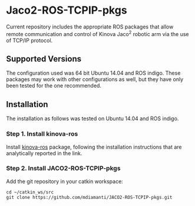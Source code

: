 # Jaco2-ROS-TCPIP-pkgs
Current repository includes the appropriate ROS packages that allow remote communication and control of Kinova Jaco<sup>2</sup> robotic arm via the use of TCP/IP protocol.

## Supported Versions
The configuration used was 64 bit Ubuntu 14.04 and ROS indigo. These packages may work with other configurations as well, but they have only been tested for the one recommended.

## Installation
The installation as follows was tested on Ubuntu 14.04 and ROS indigo.

### Step 1. Install kinova-ros
Install [kinova-ros](https://github.com/Kinovarobotics/kinova-ros#installation) package, following the installation instructions that are analytically reported in the link.

### Step 2. Install JACO2-ROS-TCPIP-pkgs
Add the git repository in your catkin workspace:
```
cd ~/catkin_ws/src
git clone https://github.com/mdiamanti/JACO2-ROS-TCPIP-pkgs.git
```
